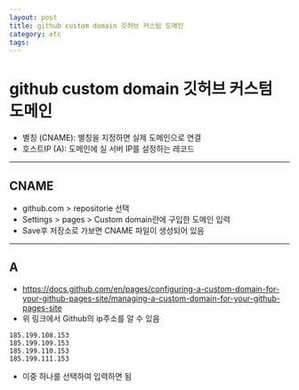 ```yaml
---
layout: post
title: github custom domain 깃허브 커스텀 도메인
category: etc
tags: 
---
```


# github custom domain 깃허브 커스텀 도메인

* 별칭 (CNAME): 별칭을 지정하면 실제 도메인으로 연결
* 호스트IP (A): 도메인에 실 서버 IP를 설정하는 레코드

---

## CNAME
* github.com > repositorie 선택
* Settings > pages > Custom domain란에 구입한 도메인 입력
* Save후 저장소로 가보면 CNAME 파일이 생성되어 있음

---

## A
* https://docs.github.com/en/pages/configuring-a-custom-domain-for-your-github-pages-site/managing-a-custom-domain-for-your-github-pages-site
* 위 링크에서 Github의 ip주소를 알 수 있음

```
185.199.108.153
185.199.109.153
185.199.110.153
185.199.111.153
```

* 이중 하나를 선택하여 입력하면 됨